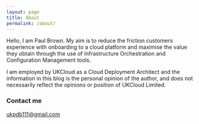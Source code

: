 ```yaml
---
layout: page
title: About
permalink: /about/
---
```

Hello, I am Paul Brown. My aim is to reduce the friction customers experience with onboarding to a cloud platform and maximise the value they obtain through the use of Infrastructure Orchestration and Configuration Management tools.

I am employed by UKCloud as a Cloud Deployment Architect and the information in this blog is the personal opinion of the author, and does not necessarily reflect the opinions or position of UKCloud Limited.

### Contact me

[ukpdb111@gmail.com](mailto:ukpdb111@gmail.com)
